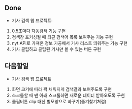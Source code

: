 ## Done
- 기사 검색 웹 프로젝트:
1. 0.5초마다 자동검색 기능 구현
2. 검색창 포커싱될 때 최근 검색어 목록 보여주는 기능 구현
3. nyt API로 가져온 정보 가공해서 기사 리스트 띄워주는 기능 구현
4. 기사 클립하고 클립된 기사만 볼 수 있는 버튼 구현

## 다음할일
- 기사 검색 웹 프로젝트
1. 화면 크기에 따라 꽉 채워지게 검색결과 보여주도록 구현
2. 스크롤할 때 맨 아래 스크롤하면 새로운 데이터 받아오도록 구현
3. 클립버튼 clip 대신 별모양으로 바꾸기(즐겨찾기처럼)
